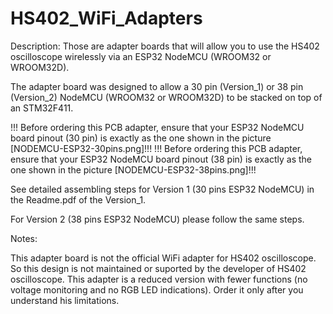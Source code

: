 # HS402_WiFi_Adapters

Description:
Those are adapter boards that will allow you to use the HS402 oscilloscope wirelessly via an ESP32 NodeMCU (WROOM32 or WROOM32D).

The adapter board was designed to allow a 30 pin (Version_1) or 38 pin (Version_2) NodeMCU (WROOM32 or WROOM32D) to be stacked on top of an STM32F411.
 
!!! Before ordering this PCB adapter, ensure that your ESP32 NodeMCU board pinout (30 pin) is exactly as the one shown in the picture [NODEMCU-ESP32-30pins.png]!!!
!!! Before ordering this PCB adapter, ensure that your ESP32 NodeMCU board pinout (38 pin) is exactly as the one shown in the picture [NODEMCU-ESP32-38pins.png]!!!
 
See detailed assembling steps for Version 1 (30 pins ESP32 NodeMCU) in the Readme.pdf of the Version_1.

For Version 2 (38 pins ESP32 NodeMCU) please follow the same steps.


Notes:

This adapter board is not the official WiFi adapter for HS402 oscilloscope.
So this design is not maintained or suported by the developer of HS402 oscilloscope. 
This adapter is a reduced version with fewer functions (no voltage monitoring and no RGB LED indications).
Order it only after you understand his limitations.

